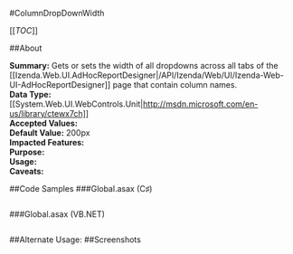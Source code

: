 #ColumnDropDownWidth

[[_TOC_]]

##About

**Summary:** Gets or sets the width of all dropdowns across all tabs of the [[Izenda.Web.UI.AdHocReportDesigner|/API/Izenda/Web/UI/Izenda-Web-UI-AdHocReportDesigner]] page that contain column names.  
**Data Type:** [[System.Web.UI.WebControls.Unit|http://msdn.microsoft.com/en-us/library/ctewx7ch]]  
**Accepted Values:**   
**Default Value:** 200px  
**Impacted Features:**   
**Purpose:**   
**Usage:**   
**Caveats:**   

##Code Samples
###Global.asax (C♯)

```csharp
```

###Global.asax (VB.NET)

```visualbasic
```
##Alternate Usage: 
##Screenshots
